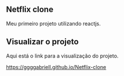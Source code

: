 ## Netflix clone 
  Meu primeiro projeto utilizando reactjs.
  
  
## Visualizar o projeto
  Aqui está o link para a visualização do projeto.
  
  https://ggggabriell.github.io/Netflix-clone

